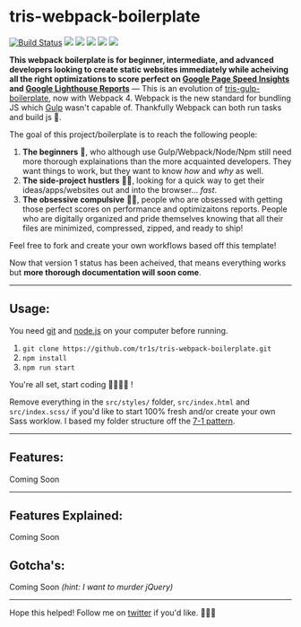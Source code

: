 # tris-webpack-boilerplate

[![Build Status](https://travis-ci.com/tr1s/tris-webpack-boilerplate.svg?branch=master)](https://travis-ci.com/tr1s/tris-webpack-boilerplate)
[![](https://img.shields.io/david/tr1s/tris-webpack-boilerplate.svg)](https://github.com/tr1s/tris-webpack-boilerplate)
[![](https://img.shields.io/david/dev/tr1s/tris-webpack-boilerplate.svg)](https://github.com/tr1s/tris-webpack-boilerplate)
[![](https://img.shields.io/badge/chat-twitter-blue.svg)](https://twitter.com/triscodes)
![](https://img.shields.io/github/license/tr1s/tris-webpack-boilerplate.svg)
![](https://img.shields.io/badge/buy%20me%20a%20tea-donate-yellow.svg)

__This webpack boilerplate is for beginner, intermediate, and advanced developers looking to create static websites immediately while acheiving all the right optimizations to score perfect on [Google Page Speed Insights](https://developers.google.com/speed/pagespeed/insights/) and [Google Lighthouse Reports](https://developers.google.com/web/tools/lighthouse/)__ — This is an evolution of [tris-gulp-boilerplate](https://github.com/tr1s/tris-gulp-boilerplate), now with Webpack 4. Webpack is the new standard for bundling JS which [Gulp](https://gulpjs.com/) wasn't capable of. Thankfully Webpack can both run tasks and build js 💪.

The goal of this project/boilerplate is to reach the following people:

1. __The beginners__ 👶, who although use Gulp/Webpack/Node/Npm still need more thorough explainations than the more acquainted developers. They want things to work, but they want to know _how_ and _why_ as well.
2. __The side-project hustlers__ 🏃‍♀️, looking for a quick way to get their ideas/apps/websites out and into the browser... _fast_.
3. __The obsessive compulsive__ 🕵️‍♂️, people who are obsessed with getting those perfect scores on performance and optimizaitons reports. People who are digitally organized and pride themselves knowing that all their files are minimized, compressed, zipped, and ready to ship!

Feel free to fork and create your own workflows based off this template!

Now that version 1 status has been acheived, that means everything works but __more thorough documentation will soon come__.

___

## Usage:

You need [git](https://git-scm.com/) and [node.js](https://nodejs.org/) on your computer before running.

1. `git clone https://github.com/tr1s/tris-webpack-boilerplate.git`
2. `npm install`
3. `npm run start`

You're all set, start coding 👩‍💻👨‍💻 !

Remove everything in the `src/styles/` folder, `src/index.html` and `src/index.scss/` if you'd like to start 100% fresh and/or create your own Sass worklow. I based my folder structure off the [7-1 pattern](https://vanseodesign.com/css/sass-directory-structures/).

___

## Features:

Coming Soon

___


## Features Explained:

Coming Soon

## Gotcha's:

Coming Soon _(hint: I want to murder jQuery)_

___

Hope this helped! Follow me on [twitter](https://twitter.com/triscodes) if you'd like. 💎✨🌸